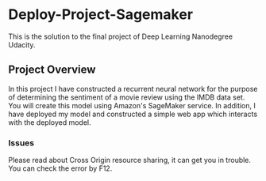 # Deploy-Project-Sagemaker
This is the solution to the final project of Deep Learning Nanodegree Udacity.

## Project Overview

In this project I have constructed a recurrent neural network for the purpose of determining the sentiment of a movie review using the IMDB data set. You will create this model using Amazon's SageMaker service. In addition, I have deployed my model and constructed a simple web app which interacts with the deployed model.

### Issues

Please read about Cross Origin resource sharing, it can get you in trouble. You can check the error by F12.
